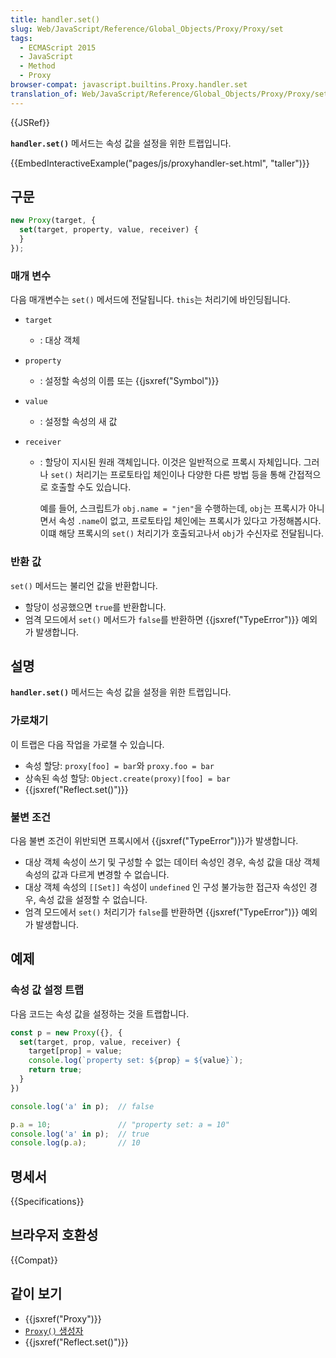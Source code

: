 ```yaml
---
title: handler.set()
slug: Web/JavaScript/Reference/Global_Objects/Proxy/Proxy/set
tags:
  - ECMAScript 2015
  - JavaScript
  - Method
  - Proxy
browser-compat: javascript.builtins.Proxy.handler.set
translation_of: Web/JavaScript/Reference/Global_Objects/Proxy/Proxy/set
---
```


{{JSRef}}

**`handler.set()`** 메서드는 속성 값을 설정을 위한 트랩입니다.

{{EmbedInteractiveExample("pages/js/proxyhandler-set.html", "taller")}}

## 구문

```js
new Proxy(target, {
  set(target, property, value, receiver) {
  }
});
```

### 매개 변수

다음 매개변수는 `set()` 메서드에 전달됩니다. `this`는 처리기에 바인딩됩니다.

- `target`
  - : 대상 객체
- `property`
  - : 설정할 속성의 이름 또는 {{jsxref("Symbol")}}
- `value`
  - : 설정할 속성의 새 값
- `receiver`

  - : 할당이 지시된 원래 객체입니다. 이것은 일반적으로 프록시 자체입니다.
    그러나 `set()` 처리기는 프로토타입 체인이나 다양한 다른 방법 등을 통해
    간접적으로 호출할 수도 있습니다.
  
    예를 들어, 스크립트가 `obj.name = "jen"`을 수행하는데,
    `obj`는 프록시가 아니면서 속성 `.name`이 없고,
    프로토타입 체인에는 프록시가 있다고 가정해봅시다.
    이떄 해당 프록시의 `set()` 처리기가 호출되고나서 `obj`가 수신자로 전달됩니다.

### 반환 값

`set()` 메서드는 불리언 값을 반환합니다.

- 할당이 성공했으면 `true`를 반환합니다.
- 엄격 모드에서 `set()` 메서드가 `false`를 반환하면 {{jsxref("TypeError")}} 예외가 발생합니다.

## 설명

**`handler.set()`** 메서드는 속성 값을 설정을 위한 트랩입니다.

### 가로채기

이 트랩은 다음 작업을 가로챌 수 있습니다.

- 속성 할당: `proxy[foo] = bar`와 `proxy.foo = bar`
- 상속된 속성 할당:
  `Object.create(proxy)[foo] = bar`
- {{jsxref("Reflect.set()")}}

### 불변 조건

다음 불변 조건이 위반되면 프록시에서 {{jsxref("TypeError")}}가 발생합니다.

- 대상 객체 속성이 쓰기 및 구성할 수 없는 데이터 속성인 경우, 속성 값을 대상 객체 속성의 값과 다르게 변경할 수 없습니다.
- 대상 객체 속성의 `[[Set]]` 속성이 `undefined` 인 구성 불가능한 접근자 속성인 경우, 속성 값을 설정할 수 없습니다.
- 엄격 모드에서 `set()` 처리기가 `false`를 반환하면 {{jsxref("TypeError")}} 예외가 발생합니다.

## 예제

### 속성 값 설정 트랩

다음 코드는 속성 값을 설정하는 것을 트랩합니다.

```js
const p = new Proxy({}, {
  set(target, prop, value, receiver) {
    target[prop] = value;
    console.log(`property set: ${prop} = ${value}`);
    return true;
  }
})

console.log('a' in p);  // false

p.a = 10;               // "property set: a = 10"
console.log('a' in p);  // true
console.log(p.a);       // 10
```

## 명세서

{{Specifications}}

## 브라우저 호환성

{{Compat}}

## 같이 보기

- {{jsxref("Proxy")}}
- [`Proxy()` 생성자](/ko/docs/Web/JavaScript/Reference/Global_Objects/Proxy/Proxy)
- {{jsxref("Reflect.set()")}}
